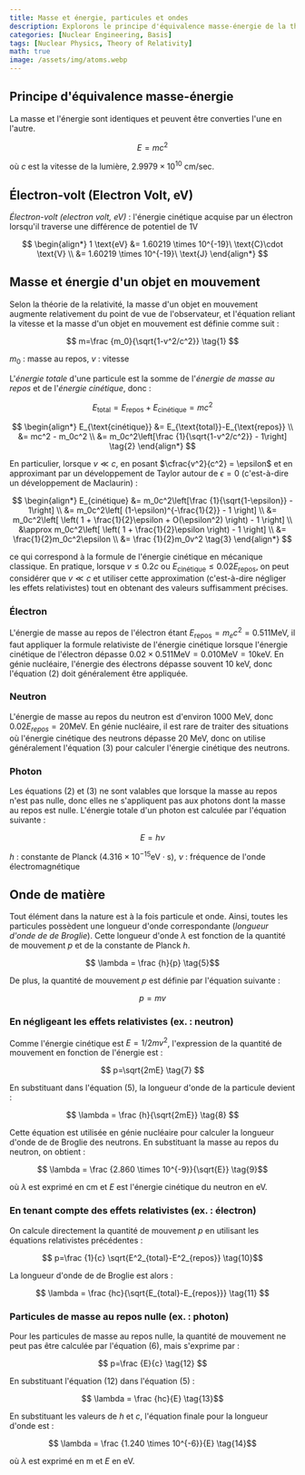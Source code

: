 ```yaml
---
title: Masse et énergie, particules et ondes
description: Explorons le principe d'équivalence masse-énergie de la théorie de la relativité et calculons l'énergie d'un électron en mouvement en tenant compte des effets relativistes.
categories: [Nuclear Engineering, Basis]
tags: [Nuclear Physics, Theory of Relativity]
math: true
image: /assets/img/atoms.webp
---
```

## Principe d'équivalence masse-énergie
La masse et l'énergie sont identiques et peuvent être converties l'une en l'autre.

$$ E=mc^2 $$

où $c$ est la vitesse de la lumière, $2.9979 \times 10^{10}\ \text{cm/sec}$.

## Électron-volt (Electron Volt, eV)
*Électron-volt (electron volt, eV)* : l'énergie cinétique acquise par un électron lorsqu'il traverse une différence de potentiel de 1V

$$
\begin{align*} 
1 \text{eV} &= 1.60219 \times 10^{-19}\ \text{C}\cdot \text{V}
\\ &= 1.60219 \times 10^{-19}\ \text{J}
\end{align*}
$$

## Masse et énergie d'un objet en mouvement
Selon la théorie de la relativité, la masse d'un objet en mouvement augmente relativement du point de vue de l'observateur, et l'équation reliant la vitesse et la masse d'un objet en mouvement est définie comme suit :

$$ m=\frac {m_0}{\sqrt{1-v^2/c^2}} \tag{1} $$

$m_0$ : masse au repos, $v$ : vitesse

L'*énergie totale* d'une particule est la somme de l'*énergie de masse au repos* et de l'*énergie cinétique*, donc :

$$ E_{\text{total}} = E_{\text{repos}}+E_{\text{cinétique}} = mc^2$$

$$
\begin{align*}
E_{\text{cinétique}} &= E_{\text{total}}-E_{\text{repos}}
\\ &= mc^2 - m_0c^2
\\ &= m_0c^2\left[\frac {1}{\sqrt{1-v^2/c^2}} - 1\right] \tag{2}
\end{align*}
$$

En particulier, lorsque $v\ll c$, en posant $\cfrac{v^2}{c^2} = \epsilon$ et en approximant par un développement de Taylor autour de $\epsilon = 0$ (c'est-à-dire un développement de Maclaurin) :

$$
\begin{align*}
E_{cinétique} &= m_0c^2\left[\frac {1}{\sqrt{1-\epsilon}} - 1\right] \\
&= m_0c^2\left[ (1-\epsilon)^{-\frac{1}{2}} - 1 \right] \\
&= m_0c^2\left[ \left( 1 + \frac{1}{2}\epsilon + O(\epsilon^2) \right) - 1 \right] \\
&\approx m_0c^2\left[ \left( 1 + \frac{1}{2}\epsilon \right) - 1 \right] \\
&= \frac{1}{2}m_0c^2\epsilon \\
&= \frac {1}{2}m_0v^2 \tag{3}
\end{align*}
$$

ce qui correspond à la formule de l'énergie cinétique en mécanique classique. En pratique, lorsque $v\leq 0.2c$ ou $E_{\text{cinétique}} \leq 0.02E_{\text{repos}}$, on peut considérer que $v\ll c$ et utiliser cette approximation (c'est-à-dire négliger les effets relativistes) tout en obtenant des valeurs suffisamment précises.

### Électron
L'énergie de masse au repos de l'électron étant $E_{\text{repos}}=m_ec^2=0.511 \text{MeV}$, il faut appliquer la formule relativiste de l'énergie cinétique lorsque l'énergie cinétique de l'électron dépasse $0.02\times 0.511 \text{MeV}=0.010 \text{MeV}=10 \text{keV}$. En génie nucléaire, l'énergie des électrons dépasse souvent 10 keV, donc l'équation (2) doit généralement être appliquée.

### Neutron
L'énergie de masse au repos du neutron est d'environ 1000 MeV, donc $0.02E_{repos}=20\text{MeV}$. En génie nucléaire, il est rare de traiter des situations où l'énergie cinétique des neutrons dépasse 20 MeV, donc on utilise généralement l'équation (3) pour calculer l'énergie cinétique des neutrons.

### Photon
Les équations (2) et (3) ne sont valables que lorsque la masse au repos n'est pas nulle, donc elles ne s'appliquent pas aux photons dont la masse au repos est nulle. L'énergie totale d'un photon est calculée par l'équation suivante :

$$ E = h\nu \tag{4} $$

$h$ : constante de Planck ($4.316 \times 10^{-15} \text{eV}\cdot\text{s}$), $\nu$ : fréquence de l'onde électromagnétique

## Onde de matière
Tout élément dans la nature est à la fois particule et onde. Ainsi, toutes les particules possèdent une longueur d'onde correspondante (*longueur d'onde de de Broglie*). Cette longueur d'onde $\lambda$ est fonction de la quantité de mouvement $p$ et de la constante de Planck $h$.

$$ \lambda = \frac {h}{p} \tag{5}$$

De plus, la quantité de mouvement $p$ est définie par l'équation suivante :

$$ p = mv \tag{6} $$

### En négligeant les effets relativistes (ex. : neutron)
Comme l'énergie cinétique est $E=1/2 mv^2$, l'expression de la quantité de mouvement en fonction de l'énergie est :

$$ p=\sqrt{2mE} \tag{7} $$

En substituant dans l'équation (5), la longueur d'onde de la particule devient :

$$ \lambda = \frac {h}{\sqrt{2mE}} \tag{8} $$

Cette équation est utilisée en génie nucléaire pour calculer la longueur d'onde de de Broglie des neutrons. En substituant la masse au repos du neutron, on obtient :

$$ \lambda = \frac {2.860 \times 10^{-9}}{\sqrt{E}} \tag{9}$$

où $\lambda$ est exprimé en cm et $E$ est l'énergie cinétique du neutron en eV.

### En tenant compte des effets relativistes (ex. : électron)
On calcule directement la quantité de mouvement $p$ en utilisant les équations relativistes précédentes :

$$ p=\frac {1}{c} \sqrt{E^2_{total}-E^2_{repos}} \tag{10}$$

La longueur d'onde de de Broglie est alors :

$$ \lambda = \frac {hc}{\sqrt{E_{total}-E_{repos}}} \tag{11} $$

### Particules de masse au repos nulle (ex. : photon)
Pour les particules de masse au repos nulle, la quantité de mouvement ne peut pas être calculée par l'équation (6), mais s'exprime par :

$$ p=\frac {E}{c} \tag{12} $$

En substituant l'équation (12) dans l'équation (5) :

$$ \lambda = \frac {hc}{E} \tag{13}$$

En substituant les valeurs de $h$ et $c$, l'équation finale pour la longueur d'onde est :

$$ \lambda = \frac {1.240 \times 10^{-6}}{E} \tag{14}$$

où $\lambda$ est exprimé en m et $E$ en eV.
